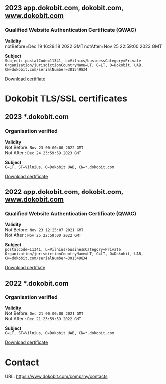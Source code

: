 ## 2023 app.dokobit.com, dokobit.com, www.dokobit.com
### Qualified Website Authentication Certificate (QWAC)
__Validity__ \
notBefore=Dec 19 16:29:18 2022 GMT
notAfter=Nov 25 22:59:00 2023 GMT

__Subject__ \
`Subject: postalCode=11341, L=Vilnius/businessCategory=Private Organization/jurisdictionCountryName=LT, C=LT, O=Dokobit, UAB, CN=dokobit.com/serialNumber=301549834`

[Download certifiate](https://github.com/dokobit/certificates/blob/main/2023/qwac_dokobit_com.crt)

# Dokobit TLS/SSL certificates

## 2023 *.dokobit.com
### Organisation verified
__Validity__ \
Not Before: `Nov 23 00:00:00 2022 GMT` \
Not After : `Dec 24 23:59:59 2023 GMT`

__Subject__ \
`C=LT, ST=Vilnius, O=Dokobit UAB, CN=*.dokobit.com`

[Download certificate](https://github.com/dokobit/certificates/blob/main/2023/dokobit_com.crt)

## 2022 app.dokobit.com, dokobit.com, www.dokobit.com
### Qualified Website Authentication Certificate (QWAC)
__Validity__ \
Not Before: `Nov 23 12:25:07 2021 GMT`\
Not After : `Nov 25 22:59:00 2022 GMT`

__Subject__ \
`postalCode=11341, L=Vilnius/businessCategory=Private Organization/jurisdictionCountryName=LT, C=LT, O=Dokobit, UAB, CN=dokobit.com/serialNumber=301549834`

[Download certifiate](https://github.com/dokobit/certificates/blob/main/2022/qwac_dokobit_com.crt)

## 2022 *.dokobit.com
### Organisation verified
__Validity__ \
Not Before: `Dec 21 00:00:00 2021 GMT` \
Not After : `Dec 21 23:59:59 2022 GMT`

__Subject__ \
`C=LT, ST=Vilnius, O=Dokobit UAB, CN=*.dokobit.com`

[Download certificate](https://github.com/dokobit/certificates/blob/main/2022/dokobit_com.crt)

# Contact
URL: https://www.dokobit.com/company/contacts
